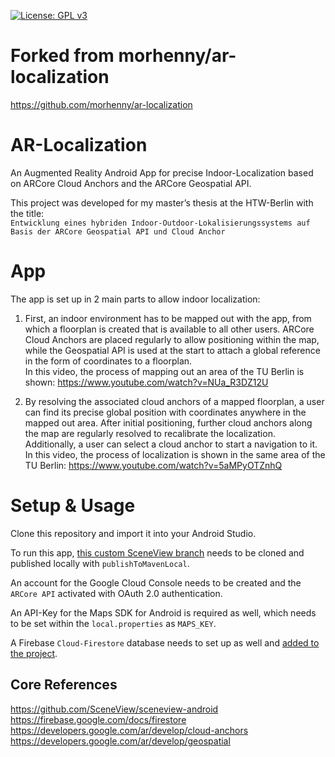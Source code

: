 [![License: GPL v3](https://img.shields.io/badge/License-GPLv3-blue.svg)](https://www.gnu.org/licenses/gpl-3.0)
# Forked from morhenny/ar-localization
https://github.com/morhenny/ar-localization

# AR-Localization 
An Augmented Reality Android App for precise Indoor-Localization based on ARCore Cloud Anchors and the ARCore Geospatial API.

This project was developed for my master’s thesis at the HTW-Berlin with the title:  
``Entwicklung eines hybriden Indoor-Outdoor-Lokalisierungssystems auf Basis der ARCore Geospatial API und Cloud Anchor``

# App
The app is set up in 2 main parts to allow indoor localization:

1. First, an indoor environment has to be mapped out with the app, from which a floorplan is created that is available to all other users. 
ARCore Cloud Anchors are placed regularly to allow positioning within the map, while the Geospatial API is used at the start to attach a global reference in the form of coordinates to a floorplan.  
In this video, the process of mapping out an area of the TU Berlin is shown:
https://www.youtube.com/watch?v=NUa_R3DZ12U

2. By resolving the associated cloud anchors of a mapped floorplan, a user can find its precise global position with coordinates anywhere in the mapped out area. 
After initial positioning, further cloud anchors along the map are regularly resolved to recalibrate the localization.    
Additionally, a user can select a cloud anchor to start a navigation to it.  
In this video, the process of localization is shown in the same area of the TU Berlin:
https://www.youtube.com/watch?v=5aMPyOTZnhQ


# Setup & Usage
Clone this repository and import it into your Android Studio.

To run this app, [this custom SceneView branch](https://github.com/morhenny/sceneview-android/tree/0.6.1-SNAPSHOT_resolve_multiple_anchors) needs to be cloned and published locally with `publishToMavenLocal`. 

An account for the Google Cloud Console needs to be created and the `ARCore API` activated with OAuth 2.0 authentication.

An API-Key for the Maps SDK for Android is required as well, which needs to be set within the `local.properties` as `MAPS_KEY`.

A Firebase `Cloud-Firestore` database needs to set up as well and [added to the project](https://firebase.google.com/docs/android/setup?hl=en).


## Core References

https://github.com/SceneView/sceneview-android  
https://firebase.google.com/docs/firestore  
https://developers.google.com/ar/develop/cloud-anchors  
https://developers.google.com/ar/develop/geospatial
